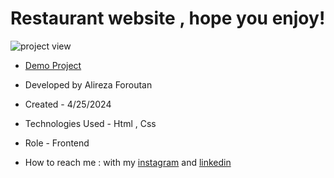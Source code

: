 # Restaurant website , hope you enjoy!

![project view](https://github.com/Alireza-foroutan/Restaurant/assets/166135683/9834be98-3a89-4f79-8739-e91a55f91069)

- [Demo Project](https://alireza-foroutan.github.io/Restaurant/)

- Developed by Alireza Foroutan

- Created - 4/25/2024
 
- Technologies Used - Html , Css 
 
- Role - Frontend

- How to reach me : with my [instagram](https://instagram.com/alireza_foroutan_web) and [linkedin](www.linkedin.com/in/alireza-foroutan-90a893302)

 
